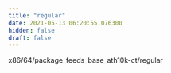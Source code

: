 ```yaml
---
title: "regular"
date: 2021-05-13 06:20:55.076300
hidden: false
draft: false
---
```


x86/64/package_feeds_base_ath10k-ct/regular

